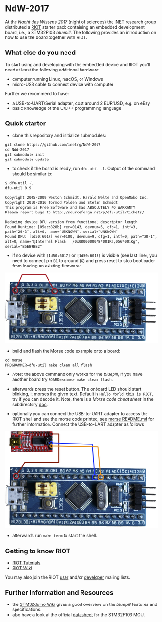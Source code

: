 # NdW-2017

At the *Nacht des Wissens 2017* (night of sciences) the [iNET](https://www.inet.haw-hamburg.de)
research group distributed a [RIOT](https://riot-os.org) starter pack containing
an embedded development board, i.e., a STM32F103 *bluepill*. The following
provides an introduction on how to use the board together with RIOT.

## What else do you need

To start using and developing with the embedded device and RIOT you'll need
at least the following additional hardware:
* computer running Linux, macOS, or Windows
* micro-USB cable to connect device with computer

Further we recommend to have:
* a USB-to-UART/Serial adapter, cost around 2 EUR/USD, e.g. on eBay
* basic knowledge of the C/C++ programming language

## Quick starter

* clone this repository and initialize submodules:

```
git clone https://github.com/inetrg/NdW-2017
cd NdW-2017
git submodule init
git submodule update
```

* to check if the board is ready, run `dfu-util -l`.
Output of the command should be similar to:

```
$ dfu-util -l
dfu-util 0.9

Copyright 2005-2009 Weston Schmidt, Harald Welte and OpenMoko Inc.
Copyright 2010-2016 Tormod Volden and Stefan Schmidt
This program is Free Software and has ABSOLUTELY NO WARRANTY
Please report bugs to http://sourceforge.net/p/dfu-util/tickets/

Deducing device DFU version from functional descriptor length
Found Runtime: [05ac:828b] ver=0143, devnum=5, cfg=1, intf=3, path="29-3", alt=0, name="UNKNOWN", serial="UNKNOWN"
Found DFU: [1d50:6017] ver=0100, devnum=9, cfg=1, intf=0, path="20-1", alt=0, name="@Internal Flash   /0x08000000/8*001Ka,056*001Kg", serial="B5EB9BE2"
```

* if no device with `[1d50:6017]` or `[1d50:6018]` is visible (see last line),
you need to connect pin `B1` to ground (`G`) and press reset to stop bootloader
from loading an existing firmware:

![bootloader](/doc/bootloader.png)

* build and flash the Morse code example onto a board:

```
cd morse
PROGRAMMER=dfu-util make clean all flash
```

* *Note*: the above command only works for the *bluepill*, if you have another
board try `BOARD=<name> make clean flash`.

* afterwards press the reset button. The onboard LED should start blinking,
it morses the given text. Default is `Hello World this is RIOT`, try if you
can decode it. Note, there is a *Morse code cheat sheet* in the subdirectory
[doc](/doc/morse_code.pdf).

* optionally you can connect the USB-to-UART adapter to access the RIOT shell
and see the morse code printed, see [morse README.md](/morse/README.md) for
further information. Connect the USB-to-UART adapter as follows

![USB-to-UART](/doc/shell.png)

* afterwards run `make term` to start the shell.

## Getting to know RIOT

* [RIOT Tutorials](https://github.com/RIOT-OS/Tutorials)
* [RIOT Wiki](https://github.com/RIOT-OS/RIOT/Wiki)

You may also join the RIOT [user](https://lists.riot-os.org/mailman/listinfo/users)
and/or [developer](https://lists.riot-os.org/mailman/listinfo/devel) mailing lists.


## Further Information and Resources

* the [STM32duino Wiki](http://wiki.stm32duino.com/index.php?title=Blue_Pill)
gives a good overview on the *bluepill* features and specifications.
* also have a look at the official [datasheet](http://www.st.com/resource/en/datasheet/stm32f103c8.pdf)
for the STM32F103 MCU.
